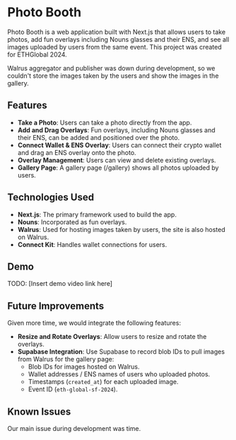 # Photo Booth

Photo Booth is a web application built with Next.js that allows users to take photos, add fun overlays including Nouns glasses and their ENS, and see all images uploaded by users from the same event. This project was created for ETHGlobal 2024.

Walrus aggregator and publisher was down during development, so we couldn't store the images taken by the users and show the images in the gallery. 

## Features

- **Take a Photo**: Users can take a photo directly from the app.
- **Add and Drag Overlays**: Fun overlays, including Nouns glasses and their ENS, can be added and positioned over the photo.
- **Connect Wallet & ENS Overlay**: Users can connect their crypto wallet and drag an ENS overlay onto the photo.
- **Overlay Management**: Users can view and delete existing overlays.
- **Gallery Page**: A gallery page (/gallery) shows all photos uploaded by users.

## Technologies Used

- **Next.js**: The primary framework used to build the app.
- **Nouns**: Incorporated as fun overlays.
- **Walrus**: Used for hosting images taken by users, the site is also hosted on Walrus.
- **Connect Kit**: Handles wallet connections for users.

## Demo

TODO: [Insert demo video link here]

## Future Improvements

Given more time, we would integrate the following features:
- **Resize and Rotate Overlays**: Allow users to resize and rotate the overlays. 
- **Supabase Integration**: Use Supabase to record blob IDs to pull images from Walrus for the gallery page:
  - Blob IDs for images hosted on Walrus.
  - Wallet addresses / ENS names of users who uploaded photos.
  - Timestamps (`created_at`) for each uploaded image.
  - Event ID (`eth-global-sf-2024`).

## Known Issues

Our main issue during development was time. 
